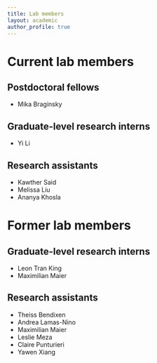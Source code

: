 ```yaml
---
title: Lab members
layout: academic
author_profile: true
---
```


# Current lab members

## Postdoctoral fellows

* Mika Braginsky

## Graduate-level research interns

* Yi Li 

## Research assistants

* Kawther Said
* Melissa Liu
* Ananya Khosla

# Former lab members

## Graduate-level research interns

* Leon Tran King 
* Maximilian Maier 

## Research assistants

* Theiss Bendixen
* Andrea Lamas-Nino
* Maximilian Maier 
* Leslie Meza
* Claire Punturieri
* Yawen Xiang
